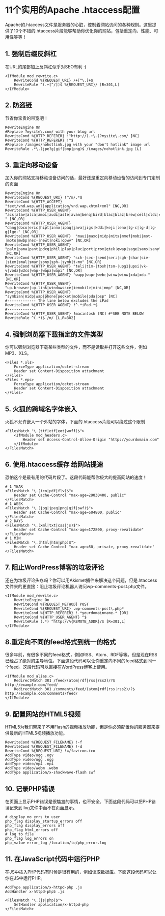 # 11个实用的Apache .htaccess配置

Apache的.htaccess文件是服务器的心脏，控制着网站访问的各种规则。这里提供了10个不错的.htaccess片段能够帮助你优化你的网站，包括重定向、性能、可用性等等！

## 1. 强制后缀反斜杠
在URL的尾部加上反斜杠似乎对SEO有利 :)

    <IfModule mod_rewrite.c>  
        RewriteCond %{REQUEST_URI} /+[^\.]+$  
        RewriteRule ^(.+[^/])$ %{REQUEST_URI}/ [R=301,L]  
    </IfModule>

## 2. 防盗链
节省你宝贵的带宽吧！

    RewriteEngine On  
    #Replace ?mysite\.com/ with your blog url  
    RewriteCond %{HTTP_REFERER} !^http://(.+\.)?mysite\.com/ [NC]  
    RewriteCond %{HTTP_REFERER} !^$  
    #Replace /images/nohotlink.jpg with your "don't hotlink" image url  
    RewriteRule .*\.(jpe?g|gif|bmp|png)$ /images/nohotlink.jpg [L]

## 3. 重定向移动设备
加入你的网站支持移动设备访问的话，最好还是重定向移动设备的访问到专门定制的页面

    RewriteEngine On  
    RewriteCond %{REQUEST_URI} !^/m/.*$  
    RewriteCond %{HTTP_ACCEPT} "text/vnd.wap.wml|application/vnd.wap.xhtml+xml" [NC,OR]  
    RewriteCond %{HTTP_USER_AGENT} "acs|alav|alca|amoi|audi|aste|avan|benq|bird|blac|blaz|brew|cell|cldc|cmd-" [NC,OR]  
    RewriteCond %{HTTP_USER_AGENT} "dang|doco|eric|hipt|inno|ipaq|java|jigs|kddi|keji|leno|lg-c|lg-d|lg-g|lge-" [NC,OR]  
    RewriteCond %{HTTP_USER_AGENT}  "maui|maxo|midp|mits|mmef|mobi|mot-|moto|mwbp|nec-|newt|noki|opwv" [NC,OR]  
    RewriteCond %{HTTP_USER_AGENT} "palm|pana|pant|pdxg|phil|play|pluc|port|prox|qtek|qwap|sage|sams|sany" [NC,OR]  
    RewriteCond %{HTTP_USER_AGENT} "sch-|sec-|send|seri|sgh-|shar|sie-|siem|smal|smar|sony|sph-|symb|t-mo" [NC,OR]  
    RewriteCond %{HTTP_USER_AGENT} "teli|tim-|tosh|tsm-|upg1|upsi|vk-v|voda|w3cs|wap-|wapa|wapi" [NC,OR]  
    RewriteCond %{HTTP_USER_AGENT} "wapp|wapr|webc|winw|winw|xda|xda-" [NC,OR]  
    RewriteCond %{HTTP_USER_AGENT} "up.browser|up.link|windowssce|iemobile|mini|mmp" [NC,OR]  
    RewriteCond %{HTTP_USER_AGENT} "symbian|midp|wap|phone|pocket|mobile|pda|psp" [NC]  
    #------------- The line below excludes the iPad  
    RewriteCond %{HTTP_USER_AGENT} !^.*iPad.*$  
    #-------------  
    RewriteCond %{HTTP_USER_AGENT} !macintosh [NC] #*SEE NOTE BELOW  
    RewriteRule ^(.*)$ /m/ [L,R=302]

## 4. 强制浏览器下载指定的文件类型
你可以强制浏览器下载某些类型的文件，而不是读取并打开这些文件，例如MP3、XLS。

    <Files *.xls>  
        ForceType application/octet-stream  
        Header set Content-Disposition attachment  
    </Files>  
    <Files *.eps>  
        ForceType application/octet-stream  
        Header set Content-Disposition attachment  
    </Files>

## 5. 火狐的跨域名字体嵌入
火狐不允许嵌入一个外站的字体，下面的.htaccess片段可以绕过这个限制

    <FilesMatch "\.(ttf|otf|eot|woff)$">  
        <IfModule mod_headers.c>  
            Header set Access-Control-Allow-Origin "http://yourdomain.com"  
        </IfModule>  
    </FilesMatch>

## 6. 使用.htaccess缓存 给网站提速
恐怕这个是最有用的代码片段了。这段代码能帮你极大的提高网站的速度！

    # 1 YEAR  
    <FilesMatch "\.(ico|pdf|flv)$">  
        Header set Cache-Control "max-age=29030400, public"  
    </FilesMatch>  
    # 1 WEEK  
    <FilesMatch "\.(jpg|jpeg|png|gif|swf)$">  
        Header set Cache-Control "max-age=604800, public"  
    </FilesMatch>  
    # 2 DAYS  
    <FilesMatch "\.(xml|txt|css|js)$">  
        Header set Cache-Control "max-age=172800, proxy-revalidate"  
    </FilesMatch>  
    # 1 MIN  
    <FilesMatch "\.(html|htm|php)$">  
        Header set Cache-Control "max-age=60, private, proxy-revalidate"  
    </FilesMatch>

## 7. 阻止WordPress博客的垃圾评论
还在为垃圾评论头疼吗？你可以用Akismet插件来解决这个问题，但是.htaccess文件来的更直接：阻止垃圾评论机器人访问wp-comments-post.php文件。

    <IfModule mod_rewrite.c>  
        RewriteEngine On  
        RewriteCond %{REQUEST_METHOD} POST  
        RewriteCond %{REQUEST_URI} .wp-comments-post\.php*  
        RewriteCond %{HTTP_REFERER} !.*yourdomainname.* [OR]  
        RewriteCond %{HTTP_USER_AGENT} ^$  
        RewriteRule (.*) ^http://%{REMOTE_ADDR}/$ [R=301,L]  
    </IfModule>

## 8.重定向不同的feed格式到统一的格式
很多年前，有很多不同的feed格式，例如RSS、Atom、RDF等等。但是现在RSS已经占了绝对的主导地位。下面这段代码可以让你重定向不同的feed格式到同一个feed。这段代码可以直接在WordPress博客上使用。

    <IfModule mod_alias.c>  
        RedirectMatch 301 /feed/(atom|rdf|rss|rss2)/?$ http://example.com/feed/  
        RedirectMatch 301 /comments/feed/(atom|rdf|rss|rss2)/?$ http://example.com/comments/feed/  
    </IfModule>

## 9. 配置网站的HTML5视频
HTML5为我们带来了不用Flash的视频播放功能，但是你必须配置你的服务器来提供最新的HTML5视频播放功能。

    RewriteCond %{REQUEST_FILENAME} !-f  
    RewriteCond %{REQUEST_FILENAME} !-d  
    RewriteCond %{REQUEST_URI} !=/favicon.ico  
    AddType video/ogg .ogv  
    AddType video/ogg .ogg  
    AddType video/mp4 .mp4  
    AddType video/webm .webm  
    AddType application/x-shockwave-flash swf

## 10. 记录PHP错误
在页面上显示PHP错误是很尴尬的事情，也不安全，下面这段代码可以把PHP错误记录到.log文件中而不在页面显示。

    # display no errs to user  
    php_flag display_startup_errors off  
    php_flag display_errors off  
    php_flag html_errors off  
    # log to file  
    php_flag log_errors on  
    php_value error_log /location/to/php_error.log

## 11. 在JavaScript代码中运行PHP
在JS中插入PHP代码有时候是很有用的，例如读取数据库。下面这段代码可以让你在JS中运行PHP。

    AddType application/x-httpd-php .js  
    AddHandler x-httpd-php5 .js  

    <FilesMatch "\.(js|php)$">  
        SetHandler application/x-httpd-php  
    </FilesMatch>
